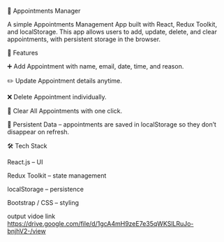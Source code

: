 📅 Appointments Manager

A simple Appointments Management App built with React, Redux Toolkit, and localStorage.
This app allows users to add, update, delete, and clear appointments, with persistent storage in the browser.

🚀 Features

➕ Add Appointment with name, email, date, time, and reason.

✏️ Update Appointment details anytime.

❌ Delete Appointment individually.

🧹 Clear All Appointments with one click.

💾 Persistent Data – appointments are saved in localStorage so they don’t disappear on refresh.

🛠️ Tech Stack

React.js – UI

Redux Toolkit – state management

localStorage – persistence

Bootstrap / CSS – styling

output vidoe link 
https://drive.google.com/file/d/1gcA4mH9zeE7e35qWKSlLRuJo-bnjhV2-/view
